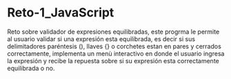 # Reto-1_JavaScript
Reto sobre validador de expresiones equilibradas, este progrma le permite al usuario validar si una expresión esta equilibrada, es decir si sus delimitadores paréntesis (), llaves {} o corchetes estan en pares y cerrados correctamente, implementa un menù interactivo en donde el usuario ingresa la expresión y recibe la repuesta sobre si su expresión esta correctamente equilibrada o no.
